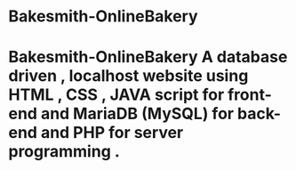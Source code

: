 # Bakesmith-OnlineBakery
# Bakesmith-OnlineBakery A database driven , localhost website using HTML , CSS , JAVA script for front-end and MariaDB (MySQL) for back-end and PHP for server programming .

